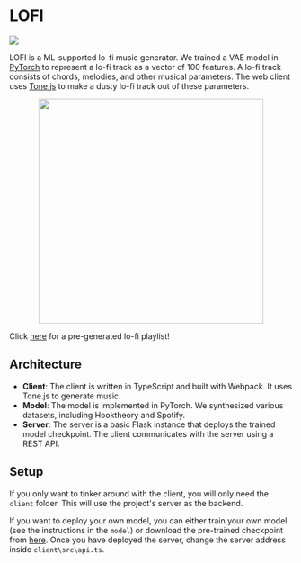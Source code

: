 # LOFI

![](https://github.com/jacbz/lofi/actions/workflows/client.yml/badge.svg)

LOFI is a ML-supported lo-fi music generator. We trained a VAE model in [PyTorch](https://pytorch.org/) to represent a lo-fi track as a vector of 100 features. A lo-fi track consists of chords, melodies, and other musical parameters. The web client uses [Tone.js](https://tonejs.github.io/) to make a dusty lo-fi track out of these parameters.

<p align="center">
  <img src="https://repository-images.githubusercontent.com/377117802/d55ba858-636f-4c44-9195-94971754fec0" width="400px"/>
</p>

Click [here](http://lofi.jacobzhang.de/?default) for a pre-generated lo-fi playlist!

## Architecture

* **Client**: The client is written in TypeScript and built with Webpack. It uses Tone.js to generate music.
* **Model**: The model is implemented in PyTorch. We synthesized various datasets, including Hooktheory and Spotify.
* **Server**: The server is a basic Flask instance that deploys the trained model checkpoint. The client communicates with the server using a REST API.

## Setup
If you only want to tinker around with the client, you will only need the `client` folder. This will use the project's server as the backend.

If you want to deploy your own model, you can either train your own model (see the instructions in the `model`) or download the pre-trained checkpoint from [here](https://github.com/jacbz/Lofi/files/7519187/checkpoints.zip). Once you have deployed the server, change the server address inside `client\src\api.ts`.